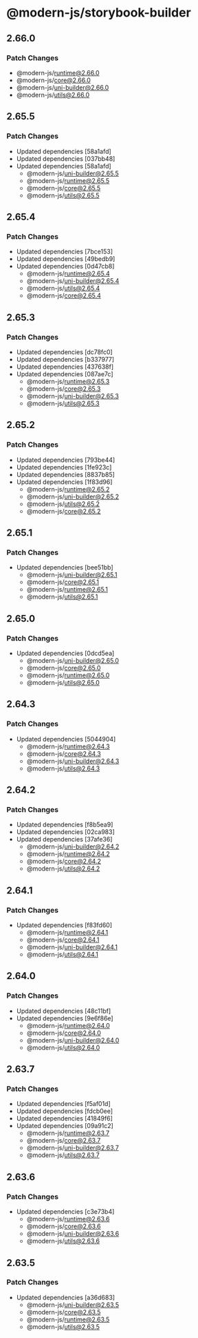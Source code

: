 # @modern-js/storybook-builder

## 2.66.0

### Patch Changes

- @modern-js/runtime@2.66.0
- @modern-js/core@2.66.0
- @modern-js/uni-builder@2.66.0
- @modern-js/utils@2.66.0

## 2.65.5

### Patch Changes

- Updated dependencies [58a1afd]
- Updated dependencies [037bb48]
- Updated dependencies [58a1afd]
  - @modern-js/uni-builder@2.65.5
  - @modern-js/runtime@2.65.5
  - @modern-js/core@2.65.5
  - @modern-js/utils@2.65.5

## 2.65.4

### Patch Changes

- Updated dependencies [7bce153]
- Updated dependencies [49bedb9]
- Updated dependencies [0d47cb8]
  - @modern-js/runtime@2.65.4
  - @modern-js/uni-builder@2.65.4
  - @modern-js/utils@2.65.4
  - @modern-js/core@2.65.4

## 2.65.3

### Patch Changes

- Updated dependencies [dc78fc0]
- Updated dependencies [b337977]
- Updated dependencies [437638f]
- Updated dependencies [087ae7c]
  - @modern-js/runtime@2.65.3
  - @modern-js/core@2.65.3
  - @modern-js/uni-builder@2.65.3
  - @modern-js/utils@2.65.3

## 2.65.2

### Patch Changes

- Updated dependencies [793be44]
- Updated dependencies [1fe923c]
- Updated dependencies [8837b85]
- Updated dependencies [1f83d96]
  - @modern-js/runtime@2.65.2
  - @modern-js/uni-builder@2.65.2
  - @modern-js/utils@2.65.2
  - @modern-js/core@2.65.2

## 2.65.1

### Patch Changes

- Updated dependencies [bee51bb]
  - @modern-js/uni-builder@2.65.1
  - @modern-js/core@2.65.1
  - @modern-js/runtime@2.65.1
  - @modern-js/utils@2.65.1

## 2.65.0

### Patch Changes

- Updated dependencies [0dcd5ea]
  - @modern-js/uni-builder@2.65.0
  - @modern-js/core@2.65.0
  - @modern-js/runtime@2.65.0
  - @modern-js/utils@2.65.0

## 2.64.3

### Patch Changes

- Updated dependencies [5044904]
  - @modern-js/runtime@2.64.3
  - @modern-js/core@2.64.3
  - @modern-js/uni-builder@2.64.3
  - @modern-js/utils@2.64.3

## 2.64.2

### Patch Changes

- Updated dependencies [f8b5ea9]
- Updated dependencies [02ca983]
- Updated dependencies [37afe36]
  - @modern-js/uni-builder@2.64.2
  - @modern-js/runtime@2.64.2
  - @modern-js/core@2.64.2
  - @modern-js/utils@2.64.2

## 2.64.1

### Patch Changes

- Updated dependencies [f83fd60]
  - @modern-js/runtime@2.64.1
  - @modern-js/core@2.64.1
  - @modern-js/uni-builder@2.64.1
  - @modern-js/utils@2.64.1

## 2.64.0

### Patch Changes

- Updated dependencies [48c11bf]
- Updated dependencies [9e6f86e]
  - @modern-js/runtime@2.64.0
  - @modern-js/core@2.64.0
  - @modern-js/uni-builder@2.64.0
  - @modern-js/utils@2.64.0

## 2.63.7

### Patch Changes

- Updated dependencies [f5af01d]
- Updated dependencies [fdcb0ee]
- Updated dependencies [41849f6]
- Updated dependencies [09a91c2]
  - @modern-js/runtime@2.63.7
  - @modern-js/core@2.63.7
  - @modern-js/uni-builder@2.63.7
  - @modern-js/utils@2.63.7

## 2.63.6

### Patch Changes

- Updated dependencies [c3e73b4]
  - @modern-js/runtime@2.63.6
  - @modern-js/core@2.63.6
  - @modern-js/uni-builder@2.63.6
  - @modern-js/utils@2.63.6

## 2.63.5

### Patch Changes

- Updated dependencies [a36d683]
  - @modern-js/uni-builder@2.63.5
  - @modern-js/core@2.63.5
  - @modern-js/runtime@2.63.5
  - @modern-js/utils@2.63.5
